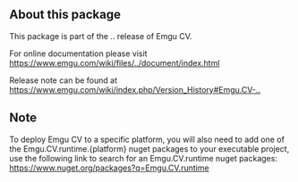 ## About this package

This package is part of the .. release of Emgu CV. 

For online documentation please visit
<https://www.emgu.com/wiki/files/../document/index.html>

Release note can be found at
<https://www.emgu.com/wiki/index.php/Version_History#Emgu.CV-..>

## Note

To deploy Emgu CV to a specific platform, you will also need to add one of the Emgu.CV.runtime.{platform} nuget packages to your executable project, use the following link to search for an Emgu.CV.runtime nuget packages:
<https://www.nuget.org/packages?q=Emgu.CV.runtime>
